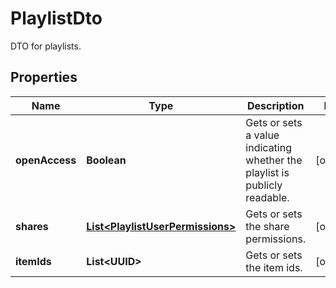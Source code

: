 

# PlaylistDto

DTO for playlists.

## Properties

| Name | Type | Description | Notes |
|------------ | ------------- | ------------- | -------------|
|**openAccess** | **Boolean** | Gets or sets a value indicating whether the playlist is publicly readable. |  [optional] |
|**shares** | [**List&lt;PlaylistUserPermissions&gt;**](PlaylistUserPermissions.md) | Gets or sets the share permissions. |  [optional] |
|**itemIds** | **List&lt;UUID&gt;** | Gets or sets the item ids. |  [optional] |



